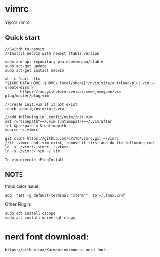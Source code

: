 vimrc
=====

Yiyo's vimrc


Quick start
-----------

```
//Switch to neovim
//Install neovim with newest stable version

sudo add-apt-repository ppa:neovim-ppa/stable
sudo apt-get update
sudo apt-get install neovim

sh -c 'curl -fLo "${XDG_DATA_HOME:-$HOME/.local/share}"/nvim/site/autoload/plug.vim --create-dirs \
       https://raw.githubusercontent.com/junegunn/vim-plug/master/plug.vim'

//create init.vim if it not exist
touch .config/nvim/init.vim

//add following in .config/nvim/init.vim
set runtimepath^=~/.vim runtimepath+=~/.vim/after
let &packpath = &runtimepath
source ~/.vimrc

git clone https://github.com/CYIYO/vimrc.git ~/vimrc
//if .vimrc and .vim exist, remove it first and do the following cmd
ln -s ~/vimrc/.vimrc ~/.vimrc
ln -s ~/vimrc/.vim ~/.vim

In vim execute :PlugInstall
```

NOTE
----------
tmux color issue:
```
add  "set -g default-terminal "xterm""  to ~/.tmux.conf 
```
Other Plugin:
```
sudo apt install cscope
sudo apt install universal-ctags
```
nerd font download:
===
```
https://github.com/Karmenzind/monaco-nerd-fonts
```



